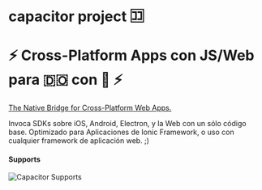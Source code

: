 # capacitor project 🈁
# ⚡️ Cross-Platform Apps con JS/Web para 🇩🇴 con 💪 ⚡️
[The Native Bridge for Cross-Platform Web Apps.](https://capacitor.ionicframework.com/)

Invoca SDKs sobre iOS, Android, Electron, y la Web con un sólo código base. Optimizado para Aplicaciones de Ionic Framework, o uso con cualquier framework de aplicación web. ;)

#### Supports
![Capacitor Supports][capacitor-support]

[capacitor-support]: https://capacitor.ionicframework.com/assets/img/supported-env.png "Capacitor Supports"
